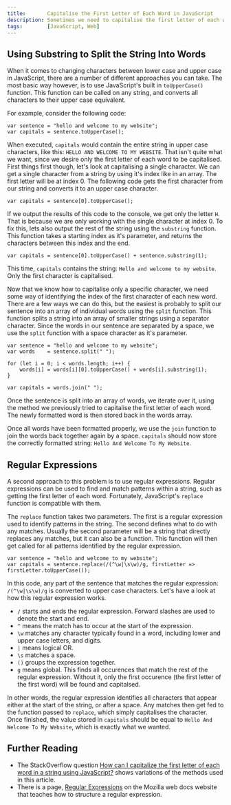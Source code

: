 ```yaml
---
title:       Capitalise the First Letter of Each Word in JavaScript
description: Sometimes we need to capitalise the first letter of each word in a string. This tutorial shows several ways of achieving this in JavaScript, using methods like string splitting and regular expressions.
tags:        [JavaScript, Web]
---
```


## Using Substring to Split the String Into Words

When it comes to changing characters between lower case and upper case in JavaScript, there are a number of different approaches you can take. The most basic way however, is to use JavaScript's built in `toUpperCase()` function. This function can be called on any string, and converts all characters to their upper case equivalent.

For example, consider the following code:

    var sentence = "hello and welcome to my website";
    var capitals = sentence.toUpperCase();

When executed, `capitals` would contain the entire string in upper case characters, like this: `HELLO AND WELCOME TO MY WEBSITE`. That isn't quite what we want, since we desire only the first letter of each word to be capitalised. First things first though, let's look at capitalising a single character. We can get a single character from a string by using it's index like in an array. The first letter will be at index 0. The following code gets the first character from our string and converts it to an upper case character.

    var capitals = sentence[0].toUpperCase();

If we output the results of this code to the console, we get only the letter `H`. That is because we are only working with the single character at index 0. To fix this, lets also output the rest of the string using the `substring` function. This function takes a starting index as it's parameter, and returns the characters between this index and the end.

    var capitals = sentence[0].toUpperCase() + sentence.substring(1);

This time, `capitals` contains the string: `Hello and welcome to my website`. Only the first character is capitalised.

Now that we know how to capitalise only a specific character, we need some way of identifying the index of the first character of each new word. There are a few ways we can do this, but the easiest is probably to split our sentence into an array of individual words using the `split` function. This function splits a string into an array of smaller strings using a separator character. Since the words in our sentence are separated by a space, we use the `split` function with a space character as it's parameter.

    var sentence = "hello and welcome to my website";
    var words    = sentence.split(" ");

    for (let i = 0; i < words.length; i++) {
        words[i] = words[i][0].toUpperCase() + words[i].substring(1);
    }

    var capitals = words.join(" ");

Once the sentence is split into an array of words, we iterate over it, using the method we previously tried to capitalise the first letter of each word. The newly formatted word is then stored back in the words array.

Once all words have been formatted properly, we use the `join` function to join the words back together again by a space. `capitals` should now store the correctly formatted string: `Hello And Welcome To My Website`.

## Regular Expressions

A second approach to this problem is to use regular expressions. Regular expressions can be used to find and match patterns within a string, such as getting the first letter of each word. Fortunately, JavaScript's `replace` function is compatible with them.

The `replace` function takes two parameters. The first is a regular expression used to identify patterns in the string. The second defines what to do with any matches. Usually the second parameter will be a string that directly replaces any matches, but it can also be a function. This function will then get called for all patterns identified by the regular expression.

    var sentence = "hello and welcome to my website";
    var capitals = sentence.replace(/(^\w|\s\w)/g, firstLetter => firstLetter.toUpperCase());

In this code, any part of the sentence that matches the regular expression: `/(^\w|\s\w)/g` is converted to upper case characters. Let's have a look at how this regular expression works.

* `/` starts and ends the regular expression. Forward slashes are used to denote the start and end.
* `^` means the match has to occur at the start of the expression.
* `\w` matches any character typically found in a word, including lower and upper case letters, and digits.
* `|` means logical OR.
* `\s` matches a space.
* `()` groups the expression together.
* `g` means global. This finds all occurences that match the rest of the regular expression. Without it, only the first occurence (the first letter of the first word) will be found and capitalsed.

In other words, the regular expression identifies all characters that appear either at the start of the string, or after a space. Any matches then get fed to the function passed to `replace`, which simply capitalises the character. Once finished, the value stored in `capitals` should be equal to `Hello And Welcome To My Website`, which is exactly what we wanted.

## Further Reading

* The StackOverflow question [How can I capitalize the first letter of each word in a string using JavaScript?](https://stackoverflow.com/questions/32589197/how-can-i-capitalize-the-first-letter-of-each-word-in-a-string-using-javascript) shows variations of the methods used in this article.
* There is a page, [Regular Expressions](https://developer.mozilla.org/en-US/docs/Web/JavaScript/Guide/Regular_Expressions) on the Mozilla web docs website that teaches how to structure a regular expression.